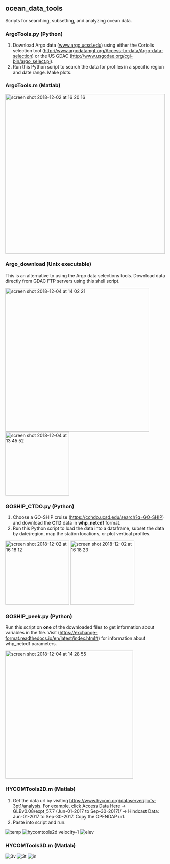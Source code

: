 ## ocean_data_tools
Scripts for searching, subsetting, and analyzing ocean data.

### ArgoTools.py (Python)
1. Download Argo data (www.argo.ucsd.edu) using either the Coriolis selection tool (http://www.argodatamgt.org/Access-to-data/Argo-data-selection) or the US GDAC (http://www.usgodae.org/cgi-bin/argo_select.pl). 
2. Run this Python script to search the data for profiles in a specific region and date range. Make plots.

### ArgoTools.m (Matlab)

<img width="500" alt="screen shot 2018-12-02 at 16 20 16" src="https://user-images.githubusercontent.com/24570061/49345111-4c225300-f64e-11e8-9cfd-d126c814e5c5.png">

### Argo_download (Unix executable)
This is an alternative to using the Argo data selections tools. Download data directly from GDAC FTP servers using this shell script.

<img width="450" alt="screen shot 2018-12-04 at 14 02 21" src="https://user-images.githubusercontent.com/24570061/49466280-a72e8400-f7cd-11e8-9043-198a8467df3b.png">
<img width="200" alt="screen shot 2018-12-04 at 13 45 52" src="https://user-images.githubusercontent.com/24570061/49466281-a72e8400-f7cd-11e8-90f9-3646f8e7d7b5.png">

### GOSHIP_CTDO.py (Python)
1. Choose a GO-SHIP cruise (https://cchdo.ucsd.edu/search?q=GO-SHIP) and download the **CTD** data in **whp_netcdf** format. 
2. Run this Python script to load the data into a dataframe, subset the data by date/region, map the station locations, or plot vertical profiles.

<img width="200" alt="screen shot 2018-12-02 at 16 18 12" src="https://user-images.githubusercontent.com/24570061/49345120-74aa4d00-f64e-11e8-9dad-9e2eac5ef1a5.png">
<img width="200" alt="screen shot 2018-12-02 at 16 18 23" src="https://user-images.githubusercontent.com/24570061/49345122-76741080-f64e-11e8-83dc-3064d23abd00.png">

### GOSHIP_peek.py (Python)
Run this script on **one** of the downloaded files to get information about variables in the file. Visit (https://exchange-format.readthedocs.io/en/latest/index.html#) for information about whp_netcdf parameters.

<img width="400" alt="screen shot 2018-12-04 at 14 28 55" src="https://user-images.githubusercontent.com/24570061/49467753-270a1d80-f7d1-11e8-9e0e-df00bcf72296.png">

### HYCOMTools2D.m (Matlab)
1. Get the data url by visiting https://www.hycom.org/dataserver/gofs-3pt1/analysis. For example, click Access Data Here -> GLBv0.08/expt_57.7 (Jun-01-2017 to Sep-30-2017)/ -> Hindcast Data: Jun-01-2017 to Sep-30-2017. Copy the OPENDAP url.
2. Paste into script and run.

![temp](https://user-images.githubusercontent.com/24570061/49345159-f00bfe80-f64e-11e8-9d03-e6a2b94aa85c.png)
![hycomtools2d velocity-1](https://user-images.githubusercontent.com/24570061/49345157-eda9a480-f64e-11e8-8122-4e3cd6834776.png)
![elev](https://user-images.githubusercontent.com/24570061/49345162-f26e5880-f64e-11e8-8dfe-7770691555ba.png)

### HYCOMTools3D.m (Matlab)

![3v](https://user-images.githubusercontent.com/24570061/49357354-ff199d80-f69c-11e8-94fa-d2ca99824cd6.png)
![3t](https://user-images.githubusercontent.com/24570061/49357355-00e36100-f69d-11e8-8594-3ce401f0ad6e.png)
![in](https://user-images.githubusercontent.com/24570061/49357358-02148e00-f69d-11e8-99a0-368033269a73.png)

